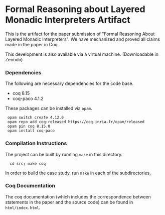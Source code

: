 # Formal Reasoning about Layered Monadic Interpreters Artifact

This is the artifact for the paper submission of "Formal Reasoning About Layered Monadic Interpreters".
We have mechanized and proved all claims made in the paper in Coq.

This development is also available via a virtual machine. (Downloadable in Zenodo)

### Dependencies

The following are necessary dependencies for the code base.

- coq 8.15
- coq-paco 4.1.2

These packages can be installed via `opam`.

```
 opam switch create 4.12.0
 opam repo add coq-released https://coq.inria.fr/opam/released
 opam pin coq 8.15.0
 opam install coq-paco
```

### Compilation Instructions

The project can be built by running `make` in this directory.
```
  cd src; make coq
```
In order to build the case study, run `make` in each of the subdirectories, 

### Coq Documentation

The coq documentation (which includes the correspondence between statements in the paper and the source code) can be found in `html/index.html`.
